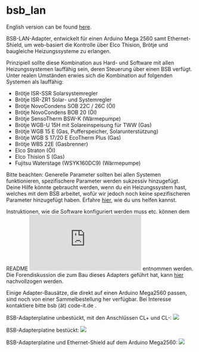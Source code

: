 # bsb_lan

English version can be found <A HREF="https://github.com/fredlcore/bsb_lan/blob/master/README_de.md">here</A>.

BSB-LAN-Adapter, entwickelt für einen Arduino Mega 2560 samt Ethernet-Shield, um web-basiert die Kontrolle über Elco Thision, Brötje und baugleiche Heizungssysteme zu erlangen.

Prinzipiell sollte diese Kombination aus Hard- und Software mit allen Heizungssystemen lauffähig sein, deren Steuerung über einen BSB verfügt. Unter realen Umständen erwies sich die Kombination auf folgenden Systemen als lauffähig:
 - Brötje ISR-SSR Solarsystemregler
 - Brötje ISR-ZR1 Solar- und Systemregler
 - Brötje NovoCondens SOB 22C / 26C (Öl)
 - Brötje NovoCondens BOB 20 (Öl)
 - Brötje SensoTherm BSW-K (Wärmepumpe)
 - Brötje WGB-U 15H mit Solareinspeisung für TWW (Gas)
 - Brötje WGB 15 E (Gas, Pufferspeicher, Solarunterstützung)
 - Brötje WGB S 17/20 E EcoTherm Plus (Gas)
 - Brötje WBS 22E (Gasbrenner)
 - Elco Straton (Öl)
 - Elco Thision S (Gas)
 - Fujitsu Waterstage (WSYK160DC9) (Wärmepumpe)

Bitte beachten: Generelle Parameter sollten bei allen Systemen funktionieren, spezifischere Parameter werden sukzessiv hinzugefügt. Deine Hilfe könnte gebraucht werden, wenn du ein Heizungssystem hast, welches mit dem BSB arbeitet, wofür wir jedoch noch keine spezifischeren Parameter hinzugefügt haben. Erfahre <A HREF="https://github.com/fredlcore/bsb_lan/blob/master/FAQ.md#my-heating-system-has-parameters-that-are-not-supported-in-the-software-yet-can-i-help-adding-these-parameters">hier</A>, wie du uns helfen kannst.

Instruktionen, wie die Software konfiguriert werden muss etc. können dem README ![hier](https://github.com/fredlcore/bsb_lan/blob/master/BSB_lan/BSB_lan/README_DE.txt) entnommen werden.<BR>
Die Forendiskussion die zum Bau dieses Adapters geführt hat, kann <A HREF="https://forum.fhem.de/index.php?topic=29762.new;topicseen#new">hier</A> nachvollzogen werden.<BR>

Einige Adapter-Bausätze, die direkt auf einen Arduino Mega2560 passen, sind noch von einer Sammelbestellung her verfügbar. Bei Interesse kontaktiere bitte bsb (ät) code-it.de .

BSB-Adapterplatine unbestückt, mit den Anschlüssen CL+ und CL-:
<img src="https://github.com/fredlcore/bsb_lan/blob/master/BSB_lan/schematics/BSB-Board%20plain.jpg" size="50%">

BSB-Adapterplatine bestückt:
<img src="https://github.com/fredlcore/bsb_lan/blob/master/BSB_lan/schematics/BSB-Board.jpg" size="50%">

BSB-Adapterplatine und Ethernet-Shield auf dem Arduino Mega2560:
<img src="https://github.com/fredlcore/bsb_lan/blob/master/BSB_lan/schematics/BSB-Board%20on%20Arduino%20Mega%202560.jpg" size="50%">
